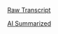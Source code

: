 [Raw Transcript](https://github.com/MCBasterSheet/MCBasterSheet/blob/main/MCB150/pages/Lectures/Raw-Transcripts/Raw%20Transcript%203-27-2024.md)

[AI Summarized](https://github.com/MCBasterSheet/MCBasterSheet/blob/main/MCB150/pages/Lectures/AI-Summaries/AI%20Summarized%203-27-2024.md)


